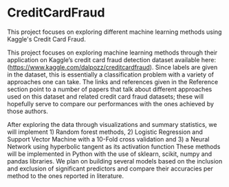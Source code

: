 # CreditCardFraud
This project focuses on exploring different machine learning methods using Kaggle's Credit Card Fraud. 

This project focuses on exploring machine learning methods through their application on Kaggle’s credit card fraud detection dataset available here: (https://www.kaggle.com/dalpozz/creditcardfraud). Since labels are given in the dataset, this is essentially a classification problem with a variety of approaches one can take. The links and references given in the Reference section point to a number of papers that talk about different approaches used on this dataset and related credit card fraud datasets; these will hopefully serve to compare our performances with the ones achieved by those authors. 

After exploring the data through visualizations and summary statistics, we will implement 1) Random forest methods, 2) Logistic Regression and Support Vector Machine with a 10-Fold cross validation and 3) a Neural Network using hyperbolic tangent as its activation function These methods will be implemented in Python with the use of sklearn, scikit, numpy and pandas libraries. We plan on building several models based on the inclusion and exclusion of significant predictors and compare their accuracies per method to the ones reported in literature. 

